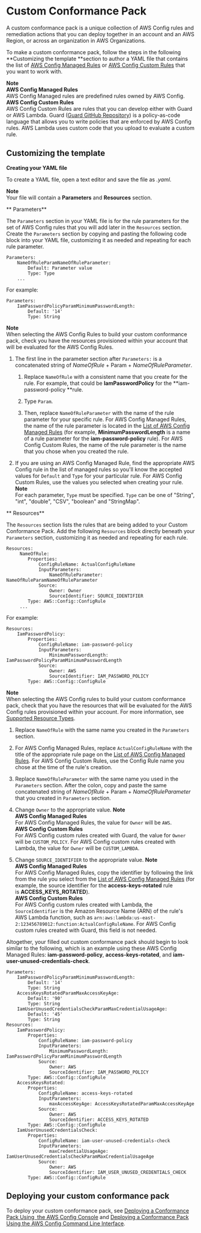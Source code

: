 # Custom Conformance Pack<a name="custom-conformance-pack"></a>

A custom conformance pack is a unique collection of AWS Config rules and remediation actions that you can deploy together in an account and an AWS Region, or across an organization in AWS Organizations\.

To make a custom conformance pack, follow the steps in the following **Customizing the template **section to author a YAML file that contains the list of [AWS Config Managed Rules](https://docs.aws.amazon.com/config/latest/developerguide/evaluate-config_use-managed-rules.html) or [AWS Config Custom Rules](https://docs.aws.amazon.com/config/latest/developerguide/evaluate-config_develop-rules.html) that you want to work with\.

**Note**  
**AWS Config Managed Rules**  
AWS Config Managed rules are predefined rules owned by AWS Config\.  
**AWS Config Custom Rules**  
AWS Config Custom Rules are rules that you can develop either with Guard or AWS Lambda\. Guard \([Guard GitHub Repository](https://github.com/aws-cloudformation/cloudformation-guard)\) is a policy\-as\-code language that allows you to write policies that are enforced by AWS Config rules\. AWS Lambda uses custom code that you upload to evaluate a custom rule\.

## Customizing the template<a name="create-yaml-file.title"></a>

 **Creating your YAML file** 

To create a YAML file, open a text editor and save the file as *\.yaml*\. 

**Note**  
Your file will contain a **Parameters** and **Resources** section\.

** Parameters**

The `Parameters` section in your YAML file is for the rule parameters for the set of AWS Config rules that you will add later in the `Resources` section\. Create the `Parameters` section by copying and pasting the following code block into your YAML file, customizing it as needed and repeating for each rule parameter\.

```
Parameters:    
    NameOfRuleParamNameOfRuleParameter: 
        Default: Parameter value
        Type: Type    
    ...
```

For example:

```
Parameters:
    IamPasswordPolicyParamMinimumPasswordLength:
        Default: '14'
        Type: String
```

**Note**  
When selecting the AWS Config Rules to build your custom conformance pack, check you have the resources provisioned within your account that will be evaluated for the AWS Config Rules\.

1. The first line in the parameter section after `Parameters:` is a concatenated string of *NameOfRule* \+ Param \+ *NameOfRuleParameter*\.

   1. Replace `NameOfRule` with a consistent name that you create for the rule\. For example, that could be **IamPasswordPolicy** for the **iam\-password\-policy **rule\.

   1. Type `Param`\.

   1. Then, replace `NameOfRuleParameter` with the name of the rule parameter for your specific rule\. For AWS Config Managed Rules, the name of the rule parameter is located in the [ List of AWS Config Managed Rules](https://docs.aws.amazon.com/config/latest/developerguide/managed-rules-by-aws-config.html) \(for example, **MinimumPasswordLength** is a name of a rule parameter for the **iam\-password\-policy** rule\)\. For AWS Config Custom Rules, the name of the rule parameter is the name that you chose when you created the rule\.

1. If you are using an AWS Config Managed Rule, find the appropriate AWS Config rule in the list of managed rules so you'll know the accepted values for `Default` and `Type` for your particular rule\. For AWS Config Custom Rules, use the values you selected when creating your rule\.
**Note**  
For each parameter, `Type` must be specified\. `Type` can be one of "String", "int", "double", "CSV", "boolean" and "StringMap"\.

** Resources**

The `Resources` section lists the rules that are being added to your Custom Conformance Pack\. Add the following `Resources` block directly beneath your `Parameters` section, customizing it as needed and repeating for each rule\.

```
Resources:
     NameOfRule:
        Properties:
            ConfigRuleName: ActualConfigRuleName  
            InputParameters:
                NameOfRuleParameter: NameOfRuleParamNameOfRuleParameter
            Source:
                Owner: Owner
                SourceIdentifier: SOURCE_IDENTIFIER
        Type: AWS::Config::ConfigRule
     ...
```

For example:

```
Resources:
    IamPasswordPolicy:
        Properties:
            ConfigRuleName: iam-password-policy
            InputParameters:
                MinimumPasswordLength: IamPasswordPolicyParamMinimumPasswordLength
            Source:
                Owner: AWS
                SourceIdentifier: IAM_PASSWORD_POLICY
        Type: AWS::Config::ConfigRule
```

**Note**  
When selecting the AWS Config rules to build your custom conformance pack, check that you have the resources that will be evaluated for the AWS Config rules provisioned within your account\. For more information, see [Supported Resource Types](https://docs.aws.amazon.com/config/latest/developerguide/resource-config-reference.html)\.

1. Replace `NameOfRule` with the same name you created in the `Parameters` section\. 

1. For AWS Config Managed Rules, replace `ActualConfigRuleName` with the title of the appropriate rule page on the [List of AWS Config Managed Rules](https://docs.aws.amazon.com/config/latest/developerguide/managed-rules-by-aws-config.html)\. For AWS Config Custom Rules, use the Config Rule name you chose at the time of the rule's creation\. 

1. Replace `NameOfRuleParameter` with the same name you used in the `Parameters` section\. After the colon, copy and paste the same concatenated string of *NameOfRule* \+ Param \+ *NameOfRuleParameter* that you created in `Parameters` section\.

1. Change `Owner` to the appropriate value\.
**Note**  
**AWS Config Managed Rules**  
For AWS Config Managed Rules, the value for `Owner` will be `AWS`\.  
**AWS Config Custom Rules**  
For AWS Config custom rules created with Guard, the value for `Owner` will be `CUSTOM_POLICY`\. For AWS Config custom rules created with Lambda, the value for `Owner` will be `CUSTOM_LAMBDA`\.

1. Change `SOURCE_IDENTIFIER` to the appropriate value\.
**Note**  
**AWS Config Managed Rules**  
For AWS Config Managed Rules, copy the identifier by following the link from the rule you select from the [List of AWS Config Managed Rules](https://docs.aws.amazon.com/config/latest/developerguide/managed-rules-by-aws-config.html) \(for example, the source identifier for the **access\-keys\-rotated** rule is **ACCESS\_KEYS\_ROTATED**\)\.   
**AWS Config Custom Rules**  
For AWS Config custom rules created with Lambda, the `SourceIdentifier` is the Amazon Resource Name \(ARN\) of the rule's AWS Lambda function, such as `arn:aws:lambda:us-east-2:123456789012:function:ActualConfigRuleName`\. For AWS Config custom rules created with Guard, this field is not needed\.

Altogether, your filled out custom conformance pack should begin to look similar to the following, which is an example using these AWS Config Managed Rules: **iam\-password\-policy**, **access\-keys\-rotated**, and **iam\-user\-unused\-credentials\-check**\.

```
Parameters:
    IamPasswordPolicyParamMinimumPasswordLength:
        Default: '14'
        Type: String
    AccessKeysRotatedParamMaxAccessKeyAge:
        Default: '90'
        Type: String
    IamUserUnusedCredentialsCheckParamMaxCredentialUsageAge:
        Default: '45'
        Type: String
Resources:
    IamPasswordPolicy:
        Properties:
            ConfigRuleName: iam-password-policy
            InputParameters:
                MinimumPasswordLength: IamPasswordPolicyParamMinimumPasswordLength
            Source:
                Owner: AWS
                SourceIdentifier: IAM_PASSWORD_POLICY
        Type: AWS::Config::ConfigRule    
    AccessKeysRotated:
        Properties:
            ConfigRuleName: access-keys-rotated
            InputParameters:
                maxAccessKeyAge: AccessKeysRotatedParamMaxAccessKeyAge
            Source:
                Owner: AWS
                SourceIdentifier: ACCESS_KEYS_ROTATED
        Type: AWS::Config::ConfigRule
    IamUserUnusedCredentialsCheck:
        Properties:
            ConfigRuleName: iam-user-unused-credentials-check
            InputParameters:
                maxCredentialUsageAge: IamUserUnusedCredentialsCheckParamMaxCredentialUsageAge
            Source:
                Owner: AWS
                SourceIdentifier: IAM_USER_UNUSED_CREDENTIALS_CHECK
        Type: AWS::Config::ConfigRule
```

## Deploying your custom conformance pack<a name="deploy-custom-cpack.title"></a>

To deploy your custom conformance pack, see [Deploying a Conformance Pack Using  the AWS Config Console](https://docs.aws.amazon.com/config/latest/developerguide/conformance-pack-console.html) and [Deploying a Conformance Pack Using the AWS Config Command Line Interface](https://docs.aws.amazon.com/config/latest/developerguide/conformance-pack-cli.html)\.  